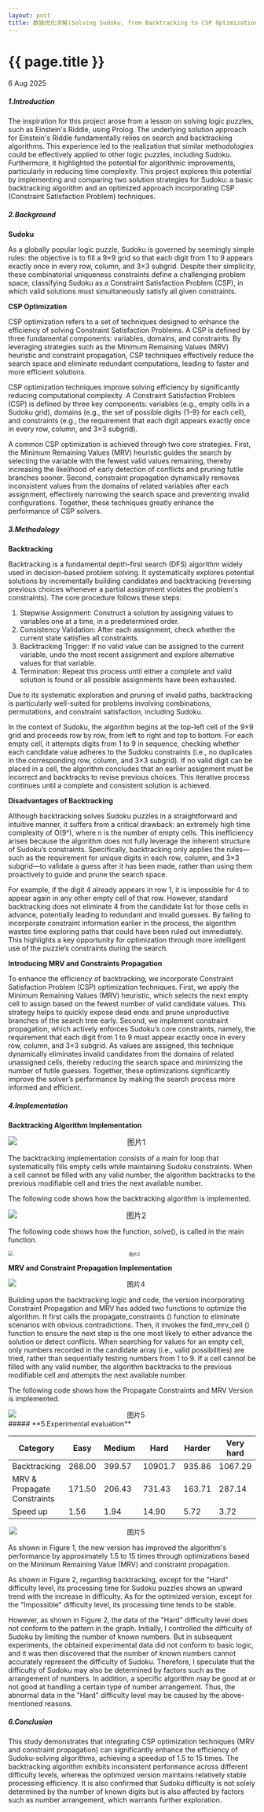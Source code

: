 ```yaml
---
layout: post
title: 数独优化求解(Solving Sudoku, from Backtracking to CSP Optimizations) 
---
```


{{ page.title }}
================
<p class="meta">6 Aug 2025</p>

##### **1.Introduction**

The inspiration for this project arose from a lesson on solving logic puzzles, such as Einstein's Riddle, using Prolog. The underlying solution approach for Einstein's Riddle fundamentally relies on search and backtracking algorithms. This experience led to the realization that similar methodologies could be effectively applied to other logic puzzles, including Sudoku. Furthermore, it highlighted the potential for algorithmic improvements, particularly in reducing time complexity. This project explores this potential by implementing and comparing two solution strategies for Sudoku: a basic backtracking algorithm and an optimized approach incorporating CSP (Constraint Satisfaction Problem) techniques.

##### **2.Background**

**Sudoku**

As a globally popular logic puzzle, Sudoku is governed by seemingly simple rules: the objective is to fill a 9×9 grid so that each digit from 1 to 9 appears exactly once in every row, column, and 3×3 subgrid. Despite their simplicity, these combinatorial uniqueness constraints define a challenging problem space, classifying Sudoku as a Constraint Satisfaction Problem (CSP), in which valid solutions must simultaneously satisfy all given constraints.

**CSP Optimization**

CSP optimization refers to a set of techniques designed to enhance the efficiency of solving Constraint Satisfaction Problems. A CSP is defined by three fundamental components: variables, domains, and constraints. By leveraging strategies such as the Minimum Remaining Values (MRV) heuristic and constraint propagation, CSP techniques effectively reduce the search space and eliminate redundant computations, leading to faster and more efficient solutions.

CSP optimization techniques improve solving efficiency by significantly reducing computational complexity. A Constraint Satisfaction Problem (CSP) is defined by three key components: variables (e.g., empty cells in a Sudoku grid), domains (e.g., the set of possible digits {1–9} for each cell), and constraints (e.g., the requirement that each digit appears exactly once in every row, column, and 3×3 subgrid).

A common CSP optimization is achieved through two core strategies. First, the Minimum Remaining Values (MRV) heuristic guides the search by selecting the variable with the fewest valid values remaining, thereby increasing the likelihood of early detection of conflicts and pruning futile branches sooner. Second, constraint propagation dynamically removes inconsistent values from the domains of related variables after each assignment, effectively narrowing the search space and preventing invalid configurations. Together, these techniques greatly enhance the performance of CSP solvers.

##### **3.Methodology**

**Backtracking**

Backtracking is a fundamental depth-first search (DFS) algorithm widely used in decision-based problem solving. It systematically explores potential solutions by incrementally building candidates and backtracking (reversing previous choices whenever a partial assignment violates the problem's constraints). The core procedure follows these steps:

1. Stepwise Assignment: Construct a solution by assigning values to variables one at a time, in a predetermined order.
2. Consistency Validation: After each assignment, check whether the current state satisfies all constraints. 
3. Backtracking Trigger: If no valid value can be assigned to the current variable, undo the most recent assignment and explore alternative values for that variable. 
4. Termination: Repeat this process until either a complete and valid solution is found or all possible assignments have been exhausted.

Due to its systematic exploration and pruning of invalid paths, backtracking is particularly well-suited for problems involving combinations, permutations, and constraint satisfaction, including Sudoku.

In the context of Sudoku, the algorithm begins at the top-left cell of the 9×9 grid and proceeds row by row, from left to right and top to bottom. For each empty cell, it attempts digits from 1 to 9 in sequence, checking whether each candidate value adheres to the Sudoku constraints (i.e., no duplicates in the corresponding row, column, and 3×3 subgrid). If no valid digit can be placed in a cell, the algorithm concludes that an earlier assignment must be incorrect and backtracks to revise previous choices. This iterative process continues until a complete and consistent solution is achieved.

**Disadvantages of Backtracking**

Although backtracking solves Sudoku puzzles in a straightforward and intuitive manner, it suffers from a critical drawback: an extremely high time complexity of O(9ⁿ), where n is the number of empty cells. This inefficiency arises because the algorithm does not fully leverage the inherent structure of Sudoku’s constraints. Specifically, backtracking only applies the rules—such as the requirement for unique digits in each row, column, and 3×3 subgrid—to validate a guess after it has been made, rather than using them proactively to guide and prune the search space. 

For example, if the digit 4 already appears in row 1, it is impossible for 4 to appear again in any other empty cell of that row. However, standard backtracking does not eliminate 4 from the candidate list for those cells in advance, potentially leading to redundant and invalid guesses. By failing to incorporate constraint information earlier in the process, the algorithm wastes time exploring paths that could have been ruled out immediately. This highlights a key opportunity for optimization through more intelligent use of the puzzle’s constraints during the search.

**Introducing MRV and Constraints Propagation**

To enhance the efficiency of backtracking, we incorporate Constraint Satisfaction Problem (CSP) optimization techniques. First, we apply the Minimum Remaining Values (MRV) heuristic, which selects the next empty cell to assign based on the fewest number of valid candidate values. This strategy helps to quickly expose dead ends and prune unproductive branches of the search tree early. Second, we implement constraint propagation, which actively enforces Sudoku’s core constraints, namely, the requirement that each digit from 1 to 9 must appear exactly once in every row, column, and 3×3 subgrid. As values are assigned, this technique dynamically eliminates invalid candidates from the domains of related unassigned cells, thereby reducing the search space and minimizing the number of futile guesses. Together, these optimizations significantly improve the solver’s performance by making the search process more informed and efficient.

##### **4.Implementation**

**Backtracking Algorithm Implementation**

<div style="text-align: center;">
  <img src="/images/monoqueue/flow.png" alt="图片1" style="display: block; margin: 0 auto;zoom:110%;">
</div>

The backtracking implementation consists of a main for loop that systematically fills empty cells while maintaining Sudoku constraints. When a cell cannot be filled with any valid number, the algorithm backtracks to the previous modifiable cell and tries the next available number.


 The following code shows how the backtracking algorithm is implemented. 
 
<div style="text-align: center;">
  <img src="/images/monoqueue/algo1.png" alt="图片2" style="display: block; margin: 0 auto; zoom:110%;">
</div>

The following code shows how the function, solve(), is called in the main function. 

<div style="text-align: center;">
  <img src="/images/monoqueue/main.png" alt="图片3" style="display: block; margin: 0 auto; zoom:60%;">
</div>


**MRV and Constraint Propagation Implementation**

<div style="text-align: center;">
  <img src="/images/monoqueue/flow2.png" alt="图片4" style="display: block; margin: 0 auto; zoom:100%;">
</div>

Building upon the backtracking logic and code, the version incorporating Constraint Propagation and MRV has added two functions to optimize the algorithm. It first calls the propagate_constraints () function to eliminate scenarios with obvious contradictions. Then, it invokes the find_mrv_cell () function to ensure the next step is the one most likely to either advance the solution or detect conflicts. When searching for values for an empty cell, only numbers recorded in the candidate array (i.e., valid possibilities) are tried, rather than sequentially testing numbers from 1 to 9. If a cell cannot be filled with any valid number, the algorithm backtracks to the previous modifiable cell and attempts the next available number.

The following code shows how the Propagate Constraints and MRV Version is implemented.

<div style="text-align: center;">
  <img src="/images/monoqueue/algo2.png" alt="图片5" style="display: block; margin: 0 auto; max-width: 550px; max-height: 350px;">
</div>
##### **5.Experimental evaluation**

<div class="three-line-table">
  <table>
    <thead>
      <tr>
        <th>Category</th>
        <th>Easy</th>
        <th>Medium</th>
        <th>Hard</th>
        <th>Harder</th>
        <th>Very hard</th>
        <th>Super hard</th>
        <th>Impossible</th>
      </tr>
    </thead>
    <tbody>
      <tr>
        <td>Backtracking</td>
        <td>268.00</td>
        <td>399.57</td>
        <td>10901.7</td>
        <td>935.86</td>
        <td>1067.29</td>
        <td>1681.29</td>
        <td>7703.14</td>
      </tr>
      <tr>
        <td>MRV & Propagate Constraints</td>
        <td>171.50</td>
        <td>206.43</td>
        <td>731.43</td>
        <td>163.71</td>
        <td>287.14</td>
        <td>123.57</td>
        <td>5153.14</td>
      </tr>
      <tr>
        <td>Speed up</td>
        <td>1.56</td>
        <td>1.94</td>
        <td>14.90</td>
        <td>5.72</td>
        <td>3.72</td>
        <td>13.61</td>
        <td>1.49</td>
      </tr>
    </tbody>
  </table>
</div>

<div style="text-align: center;">
  <img src="/images/monoqueue/zhu.png" alt="图片5" style="display: block; margin: 0 auto; max-width: 500px; max-height: 300px;">
</div>

As shown in Figure 1, the new version has improved the algorithm's performance by approximately 1.5 to 15 times through optimizations based on the Minimum Remaining Value (MRV) and constraint propagation.

As shown in Figure 2, regarding backtracking, except for the "Hard" difficulty level, its processing time for Sudoku puzzles shows an upward trend with the increase in difficulty. As for the optimized version, except for the "Impossible" difficulty level, its processing time tends to be stable.

However, as shown in Figure 2, the data of the "Hard" difficulty level does not conform to the pattern in the graph. Initially, I controlled the difficulty of Sudoku by limiting the number of known numbers. But in subsequent experiments, the obtained experimental data did not conform to basic logic, and it was then discovered that the number of known numbers cannot accurately represent the difficulty of Sudoku. Therefore, I speculate that the difficulty of Sudoku may also be determined by factors such as the arrangement of numbers. In addition, a specific algorithm may be good at or not good at handling a certain type of number arrangement. Thus, the abnormal data in the "Hard" difficulty level may be caused by the above-mentioned reasons.

##### **6.Conclusion**

This study demonstrates that integrating CSP optimization techniques (MRV and constraint propagation) can significantly enhance the efficiency of Sudoku-solving algorithms, achieving a speedup of 1.5 to 15 times. The backtracking algorithm exhibits inconsistent performance across different difficulty levels, whereas the optimized version maintains relatively stable processing efficiency. It is also confirmed that Sudoku difficulty is not solely determined by the number of known digits but is also affected by factors such as number arrangement, which warrants further exploration.
